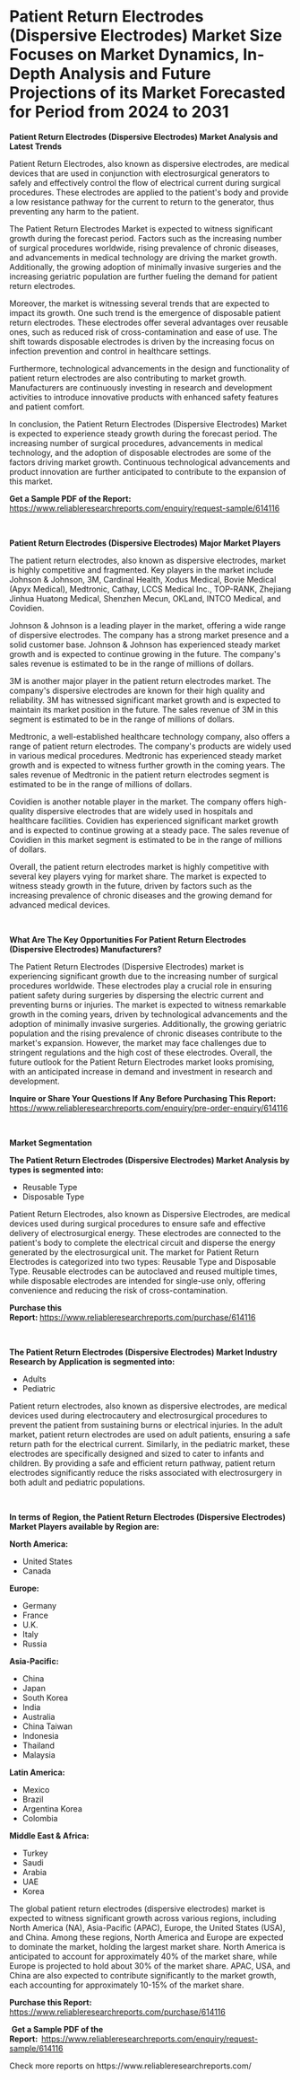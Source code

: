 <p><h1>Patient Return Electrodes (Dispersive Electrodes) Market Size Focuses on Market Dynamics, In-Depth Analysis and Future Projections of its Market Forecasted for Period from 2024 to 2031</h1></p><p><strong>Patient Return Electrodes (Dispersive Electrodes) Market Analysis and Latest Trends</strong></p>
<p><p>Patient Return Electrodes, also known as dispersive electrodes, are medical devices that are used in conjunction with electrosurgical generators to safely and effectively control the flow of electrical current during surgical procedures. These electrodes are applied to the patient's body and provide a low resistance pathway for the current to return to the generator, thus preventing any harm to the patient.</p><p>The Patient Return Electrodes Market is expected to witness significant growth during the forecast period. Factors such as the increasing number of surgical procedures worldwide, rising prevalence of chronic diseases, and advancements in medical technology are driving the market growth. Additionally, the growing adoption of minimally invasive surgeries and the increasing geriatric population are further fueling the demand for patient return electrodes.</p><p>Moreover, the market is witnessing several trends that are expected to impact its growth. One such trend is the emergence of disposable patient return electrodes. These electrodes offer several advantages over reusable ones, such as reduced risk of cross-contamination and ease of use. The shift towards disposable electrodes is driven by the increasing focus on infection prevention and control in healthcare settings.</p><p>Furthermore, technological advancements in the design and functionality of patient return electrodes are also contributing to market growth. Manufacturers are continuously investing in research and development activities to introduce innovative products with enhanced safety features and patient comfort.</p><p>In conclusion, the Patient Return Electrodes (Dispersive Electrodes) Market is expected to experience steady growth during the forecast period. The increasing number of surgical procedures, advancements in medical technology, and the adoption of disposable electrodes are some of the factors driving market growth. Continuous technological advancements and product innovation are further anticipated to contribute to the expansion of this market.</p></p>
<p><strong>Get a Sample PDF of the Report:&nbsp;</strong> <a href="https://www.reliableresearchreports.com/enquiry/request-sample/614116">https://www.reliableresearchreports.com/enquiry/request-sample/614116</a></p>
<p>&nbsp;</p>
<p><strong>Patient Return Electrodes (Dispersive Electrodes) Major Market Players</strong></p>
<p><p>The patient return electrodes, also known as dispersive electrodes, market is highly competitive and fragmented. Key players in the market include Johnson & Johnson, 3M, Cardinal Health, Xodus Medical, Bovie Medical (Apyx Medical), Medtronic, Cathay, LCCS Medical Inc., TOP-RANK, Zhejiang Jinhua Huatong Medical, Shenzhen Mecun, OKLand, INTCO Medical, and Covidien. </p><p>Johnson & Johnson is a leading player in the market, offering a wide range of dispersive electrodes. The company has a strong market presence and a solid customer base. Johnson & Johnson has experienced steady market growth and is expected to continue growing in the future. The company's sales revenue is estimated to be in the range of millions of dollars.</p><p>3M is another major player in the patient return electrodes market. The company's dispersive electrodes are known for their high quality and reliability. 3M has witnessed significant market growth and is expected to maintain its market position in the future. The sales revenue of 3M in this segment is estimated to be in the range of millions of dollars.</p><p>Medtronic, a well-established healthcare technology company, also offers a range of patient return electrodes. The company's products are widely used in various medical procedures. Medtronic has experienced steady market growth and is expected to witness further growth in the coming years. The sales revenue of Medtronic in the patient return electrodes segment is estimated to be in the range of millions of dollars.</p><p>Covidien is another notable player in the market. The company offers high-quality dispersive electrodes that are widely used in hospitals and healthcare facilities. Covidien has experienced significant market growth and is expected to continue growing at a steady pace. The sales revenue of Covidien in this market segment is estimated to be in the range of millions of dollars.</p><p>Overall, the patient return electrodes market is highly competitive with several key players vying for market share. The market is expected to witness steady growth in the future, driven by factors such as the increasing prevalence of chronic diseases and the growing demand for advanced medical devices.</p></p>
<p>&nbsp;</p>
<p><strong>What Are The Key Opportunities For Patient Return Electrodes (Dispersive Electrodes) Manufacturers?</strong></p>
<p><p>The Patient Return Electrodes (Dispersive Electrodes) market is experiencing significant growth due to the increasing number of surgical procedures worldwide. These electrodes play a crucial role in ensuring patient safety during surgeries by dispersing the electric current and preventing burns or injuries. The market is expected to witness remarkable growth in the coming years, driven by technological advancements and the adoption of minimally invasive surgeries. Additionally, the growing geriatric population and the rising prevalence of chronic diseases contribute to the market's expansion. However, the market may face challenges due to stringent regulations and the high cost of these electrodes. Overall, the future outlook for the Patient Return Electrodes market looks promising, with an anticipated increase in demand and investment in research and development.</p></p>
<p><strong>Inquire or Share Your Questions If Any Before Purchasing This Report:</strong> <a href="https://www.reliableresearchreports.com/enquiry/pre-order-enquiry/614116">https://www.reliableresearchreports.com/enquiry/pre-order-enquiry/614116</a></p>
<p>&nbsp;</p>
<p><strong>Market Segmentation</strong></p>
<p><strong>The Patient Return Electrodes (Dispersive Electrodes) Market Analysis by types is segmented into:</strong></p>
<p><ul><li>Reusable Type</li><li>Disposable Type</li></ul></p>
<p><p>Patient Return Electrodes, also known as Dispersive Electrodes, are medical devices used during surgical procedures to ensure safe and effective delivery of electrosurgical energy. These electrodes are connected to the patient's body to complete the electrical circuit and disperse the energy generated by the electrosurgical unit. The market for Patient Return Electrodes is categorized into two types: Reusable Type and Disposable Type. Reusable electrodes can be autoclaved and reused multiple times, while disposable electrodes are intended for single-use only, offering convenience and reducing the risk of cross-contamination.</p></p>
<p><strong>Purchase this Report:&nbsp;</strong><a href="https://www.reliableresearchreports.com/purchase/614116">https://www.reliableresearchreports.com/purchase/614116</a></p>
<p>&nbsp;</p>
<p><strong>The Patient Return Electrodes (Dispersive Electrodes) Market Industry Research by Application is segmented into:</strong></p>
<p><ul><li>Adults</li><li>Pediatric</li></ul></p>
<p><p>Patient return electrodes, also known as dispersive electrodes, are medical devices used during electrocautery and electrosurgical procedures to prevent the patient from sustaining burns or electrical injuries. In the adult market, patient return electrodes are used on adult patients, ensuring a safe return path for the electrical current. Similarly, in the pediatric market, these electrodes are specifically designed and sized to cater to infants and children. By providing a safe and efficient return pathway, patient return electrodes significantly reduce the risks associated with electrosurgery in both adult and pediatric populations.</p></p>
<p>&nbsp;</p>
<p><strong>In terms of Region, the Patient Return Electrodes (Dispersive Electrodes) Market Players available by Region are:</strong></p>
<p>
    <p> <strong> North America: </strong>
        <ul>
            <li>United States</li>
            <li>Canada</li>
        </ul>
        </p> 
    <p> <strong> Europe: </strong>
        <ul>
            <li>Germany</li>
            <li>France</li>
            <li>U.K.</li>
            <li>Italy</li>
            <li>Russia</li>
        </ul>
        </p> 
    <p> <strong> Asia-Pacific: </strong>
        <ul>
            <li>China</li>
            <li>Japan</li>
            <li>South Korea</li>
            <li>India</li>
            <li>Australia</li>
            <li>China Taiwan</li>
            <li>Indonesia</li>
            <li>Thailand</li>
            <li>Malaysia</li>
        </ul>
        </p> 
    <p> <strong> Latin America: </strong>
        <ul>
            <li>Mexico</li>
            <li>Brazil</li>
            <li>Argentina Korea</li>
            <li>Colombia</li>
        </ul>
        </p> 
    <p> <strong> Middle East & Africa: </strong>
        <ul>
            <li>Turkey</li>
            <li>Saudi</li>
            <li>Arabia</li>
            <li>UAE</li>
            <li>Korea</li>
        </ul>
    </p>
    </p>
<p><p>The global patient return electrodes (dispersive electrodes) market is expected to witness significant growth across various regions, including North America (NA), Asia-Pacific (APAC), Europe, the United States (USA), and China. Among these regions, North America and Europe are expected to dominate the market, holding the largest market share. North America is anticipated to account for approximately 40% of the market share, while Europe is projected to hold about 30% of the market share. APAC, USA, and China are also expected to contribute significantly to the market growth, each accounting for approximately 10-15% of the market share.</p></p>
<p><strong>Purchase this Report: </strong><a href="https://www.reliableresearchreports.com/purchase/614116">https://www.reliableresearchreports.com/purchase/614116</a></p>
<p>&nbsp;<strong>Get a Sample PDF of the Report:&nbsp;&nbsp;</strong><a href="https://www.reliableresearchreports.com/enquiry/request-sample/614116">https://www.reliableresearchreports.com/enquiry/request-sample/614116</a></p>
<p><strong></strong></p>
<p>Check more reports on https://www.reliableresearchreports.com/</p>